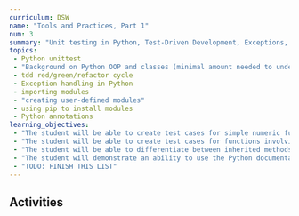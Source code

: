```yaml
---
curriculum: DSW
name: "Tools and Practices, Part 1"
num: 3
summary: "Unit testing in Python, Test-Driven Development, Exceptions, Modules"
topics:
 - Python unittest
 - "Background on Python OOP and classes (minimal amount needed to understand use of unittest)"
 - tdd red/green/refactor cycle
 - Exception handling in Python
 - importing modules
 - "creating user-defined modules"
 - using pip to install modules
 - Python annotations
learning_objectives:
 - "The student will be able to create test cases for simple numeric functions"
 - "The student will be able to create test cases for functions involving complex data types"
 - "The student will be able to differentiate between inherited methods and user-defined methods in the limited context of extending the unittest class to create test suites"
 - "The student will demonstrate an ability to use the Python documentation to locate the inherited methods of unittest"
 - "TODO: FINISH THIS LIST"
---
```



## Activities



